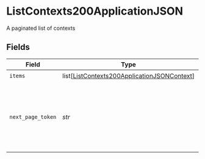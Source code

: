 # ListContexts200ApplicationJSON

A paginated list of contexts


## Fields

| Field                                                                                                           | Type                                                                                                            | Required                                                                                                        | Description                                                                                                     |
| --------------------------------------------------------------------------------------------------------------- | --------------------------------------------------------------------------------------------------------------- | --------------------------------------------------------------------------------------------------------------- | --------------------------------------------------------------------------------------------------------------- |
| `items`                                                                                                         | list[[ListContexts200ApplicationJSONContext](../../models/operations/listcontexts200applicationjsoncontext.md)] | :heavy_check_mark:                                                                                              | N/A                                                                                                             |
| `next_page_token`                                                                                               | *str*                                                                                                           | :heavy_check_mark:                                                                                              | A token to pass as a `page-token` query parameter to return the next page of results.                           |